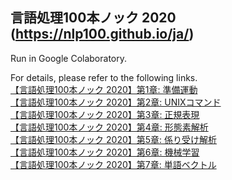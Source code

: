 ## 言語処理100本ノック 2020 (https://nlp100.github.io/ja/)
Run in Google Colaboratory.

For details, please refer to the following links.  
[【言語処理100本ノック 2020】第1章: 準備運動](https://qiita.com/yamaru/items/6d66445dbd5e7cef8640)  
[【言語処理100本ノック 2020】第2章: UNIXコマンド](https://qiita.com/yamaru/items/b809e6d66f9efcfb34d7)  
[【言語処理100本ノック 2020】第3章: 正規表現](https://qiita.com/yamaru/items/255d0c5dcb2d1d4ccc14)  
[【言語処理100本ノック 2020】第4章: 形態素解析](https://qiita.com/yamaru/items/e06014b146a18e97ca59)  
[【言語処理100本ノック 2020】第5章: 係り受け解析](https://qiita.com/yamaru/items/48dcc527f433c22e0af9)  
[【言語処理100本ノック 2020】第6章: 機械学習](https://qiita.com/yamaru/items/374e6e2c045387f4d3b4)  
[【言語処理100本ノック 2020】第7章: 単語ベクトル](https://qiita.com/yamaru/items/822af1f7f77666381e20)
